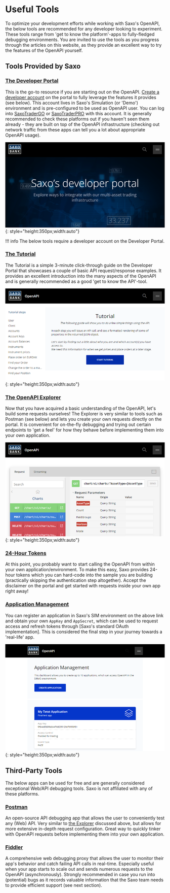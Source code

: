 # Useful Tools

To optimize your development efforts while working with Saxo's OpenAPI, the below tools are recommended for any developer looking to experiment. These tools range from 'get to know the platform'-apps to fully-fledged debugging environments. You are invited to use the tools as you progress through the articles on this website, as they provide an excellent way to try the features of the OpenAPI yourself.

## Tools Provided by Saxo

### [The Developer Portal](https://developer.saxo)

This is the go-to resource if you are starting out on the OpenAPI. [Create a developer account](https://www.developer.saxo/accounts/sim/signup) on the portal to fully leverage the features it provides (see below). This account lives in Saxo's Simulation (or 'Demo') environment and is pre-configured to be used as OpenAPI user. You can log into [SaxoTraderGO](https://www.saxotrader.com/sim/login/) or [SaxoTraderPRO](https://www.home.saxo/platforms/saxotraderpro) with this account. It is generally recommended to check these platforms out if you haven't seen them already - they are built on top of the OpenAPI infrastructure (checking out network traffic from these apps can tell you a lot about appropriate OpenAPI usage).

![The Developer Portal](img/devportal1.png){: style="height:350px;width:auto"}

!!! info
    The below tools require a developer account on the Developer Portal.

### [The Tutorial](https://www.developer.saxo/openapi/tutorial)

The Tutorial is a simple 3-minute click-through guide on the Developer Portal that showcases a couple of basic API request/response examples. It provides an excellent introduction into the many aspects of the OpenAPI and is generally recommended as a good 'get to know the API'-tool.

![The Tutorial](img/devportal2.png){: style="height:350px;width:auto"}

### [The OpenAPI Explorer](https://www.developer.saxo/openapi/explorer)

Now that you have acquired a basic understanding of the OpenAPI, let's build some requests ourselves! The Explorer is very similar to tools such as Postman (see below) and lets you create your own requests directly on the portal. It is convenient for on-the-fly debugging and trying out certain endpoints to 'get a feel' for how they behave before implementing them into your own application.

![The OpenAPI Explorer](img/devportal3.png){: style="height:350px;width:auto"}

### [24-Hour Tokens](https://www.developer.saxo/openapi/token)

At this point, you probably want to start calling the OpenAPI from within your own application/environment. To make this easy, Saxo provides 24-hour tokens which you can hard-code into the sample you are building (practically skipping the authentication step altogether). Accept the disclaimer on the portal and get started with requests inside your own app right away!

### [Application Management](https://www.developer.saxo/openapi/appmanagement)

You can register an application in Saxo's SIM environment on the above link and obtain your own `AppKey` and `AppSecret`, which can be used to request access and refresh tokens through [Saxo's standard OAuth implementation]. This is considered the final step in your journey towards a 'real-life' app.

![Application Management](img/devportal4.png){: style="height:350px;width:auto"}

## Third-Party Tools

The below apps can be used for free and are generally considered exceptional Web/API debugging tools. Saxo is not affiliated with any of these platforms.

### [Postman](https://www.getpostman.com/)

An open-source API debugging app that allows the user to conveniently test any (Web) API. Very similar to [the Explorer](#the-openapi-explorer) discussed above, but allows for more extensive in-depth request configuration. Great way to quickly tinker with OpenAPI requests before implementing them into your own application.

### [Fiddler](https://www.telerik.com/fiddler)

A comprehensive web debugging proxy that allows the user to monitor their app's behavior and catch failing API calls in real-time. Especially useful when your app starts to scale out and sends numerous requests to the OpenAPI (asynchronously). Strongly recommended in case you run into (potential) bugs as it records valuable information that the Saxo team needs to provide efficient support (see next section).